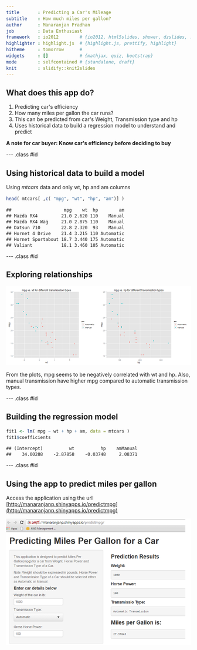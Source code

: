 ```yaml
---
title       : Predicting a Car's Mileage
subtitle    : How much miles per gallon?
author      : Manaranjan Pradhan
job         : Data Enthusiast
framework   : io2012        # {io2012, html5slides, shower, dzslides, ...}
highlighter : highlight.js  # {highlight.js, prettify, highlight}
hitheme     : tomorrow      # 
widgets     : []            # {mathjax, quiz, bootstrap}
mode        : selfcontained # {standalone, draft}
knit        : slidify::knit2slides
---
```


## What does this app do?

1. Predicting car's efficiency
2. How many miles per gallon the car runs?
3. This can be predicted from car's Weight, Transmission type and hp
4. Uses historical data to build a regression model to understand and predict

__A note for car buyer: Know car's efficiency before deciding to buy__

--- .class #id 

## Using historical data to build a model

Using _mtcars_ data and only wt, hp and am columns


```r
head( mtcars[ ,c( "mpg", "wt", "hp", "am")] )
```

```
##                    mpg    wt  hp        am
## Mazda RX4         21.0 2.620 110    Manual
## Mazda RX4 Wag     21.0 2.875 110    Manual
## Datsun 710        22.8 2.320  93    Manual
## Hornet 4 Drive    21.4 3.215 110 Automatic
## Hornet Sportabout 18.7 3.440 175 Automatic
## Valiant           18.1 3.460 105 Automatic
```

--- .class #id 

## Exploring relationships 

![plot of chunk unnamed-chunk-2](assets/fig/unnamed-chunk-2.png) 

From the plots, mpg seems to be negatively correlated with wt and hp. Also, manual transmission have higher mpg compared to automatic transmission types. 

--- .class #id 

## Building the regression model 


```r
fit1 <- lm( mpg ~ wt + hp + am, data = mtcars )
fit1$coefficients
```

```
## (Intercept)          wt          hp    amManual 
##    34.00288    -2.87858    -0.03748     2.08371
```

--- .class #id 

## Using the app to predict miles per gallon

Access the application using the url 
[http://manaranjanp.shinyapps.io/predictmpg](http://manaranjanp.shinyapps.io/predictmpg)

![width](app.png)
